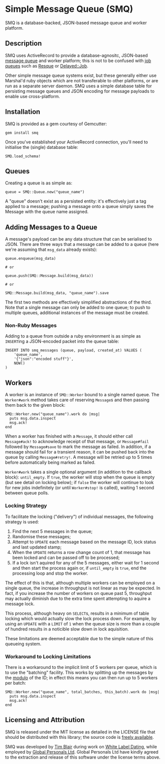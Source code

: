 # Simple Message Queue (SMQ)

SMQ is a database-backed, JSON-based message queue and worker platform.

## Description

SMQ uses ActiveRecord to provide a database-agnositc, JSON-based [message queue](http://en.wikipedia.org/wiki/Message_queue) and worker platform; this is not to be confused with [job queues](http://en.wikipedia.org/wiki/Job_queue) such as [Resque](http://github.com/defunkt/resque) or [Delayed::Job](http://github.com/tobi/delayed_job).

Other simple message queue systems exist, but these generally either use Marshal'd ruby objects which are not transferable to other platforms, or are run as a separate server daemon.  SMQ uses a simple database table for persisting message queues and JSON encoding for message payloads to enable use cross-platform.

## Installation

SMQ is provided as a gem courtesy of Gemcutter:

	gem install smq

Once you've established your ActiveRecord connection, you'll need to initialise the (single) database table:

	SMQ.load_schema!

## Queues

Creating a queue is as simple as:

	queue = SMQ::Queue.new("queue_name")

A "queue" doesn't exist as a persisted entity: it's effectively just a tag applied to a message; pushing a message onto a queue simply saves the Message with the queue name assigned.

## Adding Messages to a Queue

A message's payload can be any data structure that can be serialised to JSON.  There are three ways that a message can be added to a queue (here we're assuming that `msg_data` already exists):

	queue.enqueue(msg_data)

	# or

	queue.push(SMQ::Message.build(msg_data))

	# or

	SMQ::Message.build(msg_data, "queue_name").save

The first two methods are effectively simplified abstractions of the third.  Note that a single message can only be added to one queue; to push to multiple queues, additional instances of the message must be created.

### Non-Ruby Messages

Adding to a queue from outside a ruby environment is as simple as `INSERT`ing a JSON-encoded packet into the queue table:

	INSERT INTO smq_messages (queue, payload, created_at) VALUES (
		'queue_name',
		'{"json":"encoded stuff"}',
		NOW()
	)

## Workers

A worker is an instance of `SMQ::Worker` bound to a single named queue.  The `Worker#work` method takes care of reserving `Message`s and then passing them back to the given block:

	SMQ::Worker.new("queue_name").work do |msg|
	  puts msg.data.inspect
	  msg.ack!
	end

When a worker has finished with a `Message`, it should either call `Message#ack!` to acknowledge receipt of that message, or `Message#fail` followed by `Message#save` to mark the message as failed.  In addition, if a message should fail for a transient reason, it can be pushed back into the queue by calling `Message#retry!`.  A message will be retried up to 5 times before automatically being marked as failed.

`Worker#work` takes a single optional argument (in addition to the callback block): `until_empty`.  If `true`, the worker will stop when the queue is empty (but see detail on locking below); if `false` the worker will continue to look for new jobs indefinitely (or until `Worker#stop!` is called), waiting 1 second between queue polls.

### Locking Strategy

To facilitate the locking ("delivery") of individual messages, the following strategy is used:

1. Find the next 5 messages in the queue;
2. Randomise these messages;
3. Attempt to `UPDATE` each message based on the message ID, lock status and last updated stamp;
4. When the `UPDATE` returns a row change count of 1, that message has been locked and can be passed off to be processed;
5. If a lock isn't aquired for any of the 5 messages, either wait for 1 second and then start the process again or, if `until_empty` is `true`, end the processing loop and stop the worker.

The effect of this is that, although multiple workers can be employed on a single queue, the increase in throughput is not linear as may be expected.  In fact, if you increase the number of workers on queue past 5, throughput may actually diminish due to the extra time spent attempting to aquire a message lock.

This process, although heavy on `SELECT`s, results in a minimum of table locking which would actually slow the lock process down.  For example, by using an `UPDATE` with a `LIMIT` of `1` when the queue size is more than a couple of hundred results in a noticible slow down in lock aquisition.

These limitations are deemed acceptable due to the simple nature of this queueing system.

### Workaround to Locking Limitations

There is a workaround to the implicit limit of 5 workers per queue, which is to use the "batching" facility.  This works by splitting up the messages by the [modulo](http://en.wikipedia.org/wiki/Modulo_operation) of the ID; in effect this means you can then run up to 5 workers per batch:

	SMQ::Worker.new("queue_name", total_batches, this_batch).work do |msg|
	  puts msg.data.inspect
	  msg.ack!
	end

## Licensing and Attribution

SMQ is released under the MIT license as detailed in the LICENSE file that should be distributed with this library; the source code is [freely available](http://github.com/timblair/smq).

SMQ was developed by [Tim Blair](http://tim.bla.ir/) during work on [White Label Dating](http://www.whitelabeldating.com/), while employed by [Global Personals Ltd](http://www.globalpersonals.co.uk).  Global Personals Ltd have kindly agreed to the extraction and release of this software under the license terms above.
